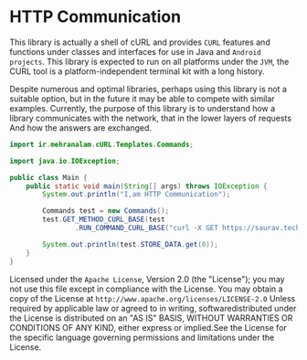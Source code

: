 HTTP Communication
==================

This library is actually a shell of cURL and provides ``CURL`` features and functions under classes and interfaces for use in Java and ``Android projects``.  This library is expected to run on all platforms under the ``JVM``, the CURL tool is a platform-independent terminal kit with a long history.

Despite numerous and optimal libraries, perhaps using this library is not a suitable option, but in the future it may be able to compete with similar examples. Currently, the purpose of this library is to understand how a library communicates with the network, that in the lower layers of requests And how the answers are exchanged.

```java
import ir.mehranalam.cURL.Templates.Commands;

import java.io.IOException;

public class Main {
    public static void main(String[] args) throws IOException {
        System.out.println("I,am HTTP Communication");

        Commands test = new Commands();
        test.GET_METHOD_CURL_BASE(test
                .RUN_COMMAND_CURL_BASE("curl -X GET https://saurav.tech/NewsAPI/sources.json"));

        System.out.println(test.STORE_DATA.get(0));
    }
}

```

Licensed under the ``Apache License``, Version 2.0 (the "License");
you may not use this file except in compliance with the License.
You may obtain a copy of the License at ``http://www.apache.org/licenses/LICENSE-2.0`` 
Unless required by applicable law or agreed to in writing, softwaredistributed
under the License is distributed on an "AS IS" BASIS, WITHOUT WARRANTIES OR CONDITIONS OF ANY KIND, 
either express or implied.See the License for the specific language governing permissions and limitations under the License.


